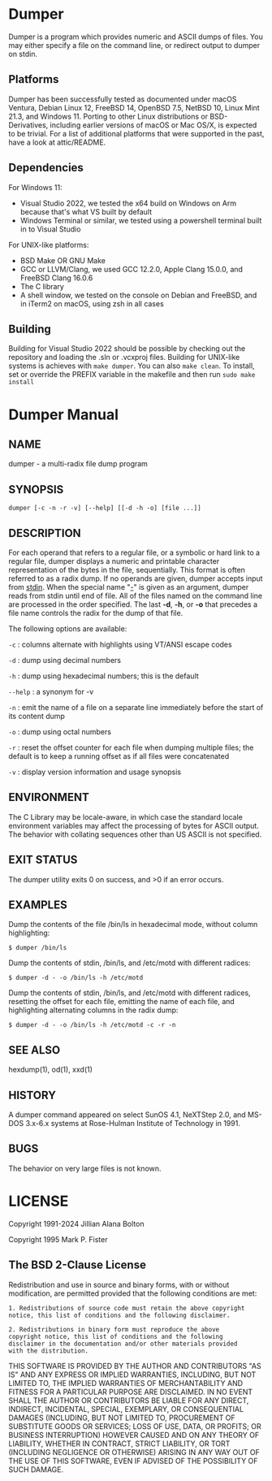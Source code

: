 Dumper
======

Dumper is a program which provides numeric and ASCII dumps of files. You may either specify a file on the command line, or redirect output to dumper on stdin.

Platforms
---------

Dumper has been successfully tested as documented under macOS Ventura, Debian Linux 12, FreeBSD 14, OpenBSD 7.5, NetBSD 10, Linux Mint 21.3, and Windows 11. Porting to other Linux distributions or BSD-Derivatives, including earlier versions of macOS or Mac OS/X, is expected to be trivial. For a list of additional platforms that were supported in the past, have a look at attic/README.

Dependencies
------------

For Windows 11:

- Visual Studio 2022, we tested the x64 build on Windows on Arm because that's what VS built by default
- Windows Terminal or similar, we tested using a powershell terminal built in to Visual Studio

For UNIX-like platforms:

- BSD Make OR GNU Make
- GCC or LLVM/Clang, we used GCC 12.2.0, Apple Clang 15.0.0, and FreeBSD Clang 16.0.6
- The C library
- A shell window, we tested on the console on Debian and FreeBSD, and in iTerm2 on macOS, using zsh in all cases

Building
--------

Building for Visual Studio 2022 should be possible by checking out the repository and loading the .sln or .vcxproj files. Building for UNIX-like systems is achieves with `make dumper`. You can also `make clean`. To install, set or override the PREFIX variable in the makefile and then run `sudo make install`

Dumper Manual
=============

NAME
----

dumper - a multi-radix file dump program

SYNOPSIS
--------
`dumper [-c -n -r -v] [--help] [[-d -h -o] [file ...]]`

DESCRIPTION
-----------

For each operand that refers to a regular file, or a symbolic or hard link to a regular file, dumper displays a numeric and printable character representation of the bytes in the file, sequentially. This format is often referred to as a radix dump. If no operands are given, dumper accepts input from <ins>stdin</ins>. When the special name "<ins>-</ins>" is given as an argument, dumper reads from stdin until end of file. All of the files named on the command line are processed in the order specified. The last **-d**, **-h**, or **-o** that precedes a file name controls the radix for the dump of that file.

The following options are available:

`-c`
: columns alternate with highlights using VT/ANSI escape codes

`-d`
: dump using decimal numbers

`-h`
: dump using hexadecimal numbers; this is the default

`--help`
: a synonym for -v

`-n`
: emit the name of a file on a separate line immediately before the start of its content dump

`-o`
: dump using octal numbers

`-r`
: reset the offset counter for each file when dumping multiple files; the default is to keep a running offset as if all files were concatenated

`-v`
: display version information and usage synopsis

ENVIRONMENT
-----------

The C Library may be locale-aware, in which case the standard locale environment variables may affect the processing of bytes for ASCII output. The behavior with collating sequences other than US ASCII is not specified.

EXIT STATUS
-----------

The dumper utility exits 0 on success, and >0 if an error occurs.

EXAMPLES
--------

Dump the contents of the file /bin/ls in hexadecimal mode, without column highlighting:

    $ dumper /bin/ls

Dump the contents of stdin, /bin/ls, and /etc/motd with different radices:

    $ dumper -d - -o /bin/ls -h /etc/motd

Dump the contents of stdin, /bin/ls, and /etc/motd with different radices, resetting the offset for each file, emitting the name of each file, and highlighting alternating columns in the radix dump:

    $ dumper -d - -o /bin/ls -h /etc/motd -c -r -n

SEE ALSO
--------
hexdump(1), od(1), xxd(1)

HISTORY
-------

A dumper command appeared on select SunOS 4.1, NeXTStep 2.0, and MS-DOS 3.x-6.x systems at Rose-Hulman Institute of Technology in 1991.

BUGS
----

The behavior on very large files is not known.

LICENSE
=======

Copyright 1991-2024 Jillian Alana Bolton

Copyright 1995 Mark P. Fister

The BSD 2-Clause License
------------------------

Redistribution and use in source and binary forms, with or without
modification, are permitted provided that the following conditions are
met:

    1. Redistributions of source code must retain the above copyright
    notice, this list of conditions and the following disclaimer.

    2. Redistributions in binary form must reproduce the above
    copyright notice, this list of conditions and the following
    disclaimer in the documentation and/or other materials provided
    with the distribution.

THIS SOFTWARE IS PROVIDED BY THE AUTHOR AND CONTRIBUTORS "AS IS" AND
ANY EXPRESS OR IMPLIED WARRANTIES, INCLUDING, BUT NOT LIMITED TO, THE
IMPLIED WARRANTIES OF MERCHANTABILITY AND FITNESS FOR A PARTICULAR
PURPOSE ARE DISCLAIMED. IN NO EVENT SHALL THE AUTHOR OR CONTRIBUTORS
BE LIABLE FOR ANY DIRECT, INDIRECT, INCIDENTAL, SPECIAL, EXEMPLARY, OR
CONSEQUENTIAL DAMAGES (INCLUDING, BUT NOT LIMITED TO, PROCUREMENT OF
SUBSTITUTE GOODS OR SERVICES; LOSS OF USE, DATA, OR PROFITS; OR
BUSINESS INTERRUPTION) HOWEVER CAUSED AND ON ANY THEORY OF LIABILITY,
WHETHER IN CONTRACT, STRICT LIABILITY, OR TORT (INCLUDING NEGLIGENCE
OR OTHERWISE) ARISING IN ANY WAY OUT OF THE USE OF THIS SOFTWARE, EVEN
IF ADVISED OF THE POSSIBILITY OF SUCH DAMAGE.
